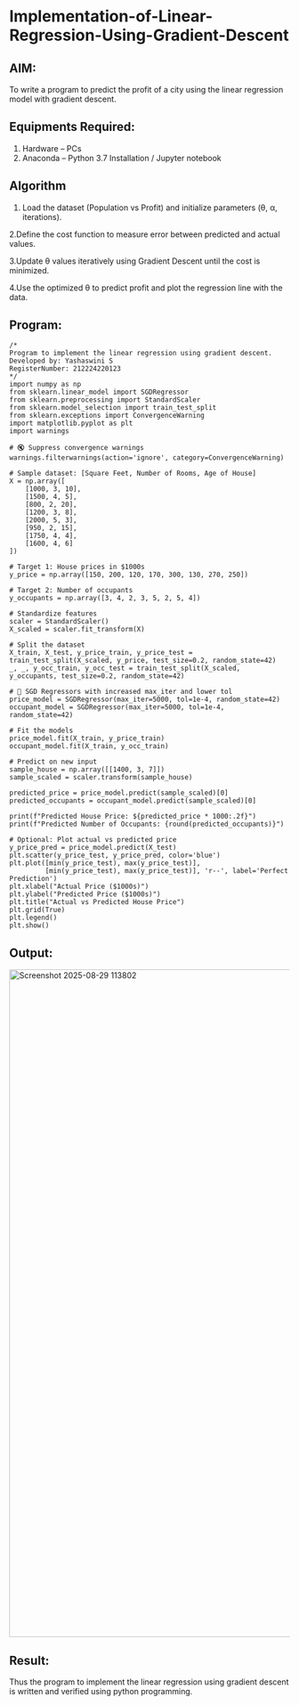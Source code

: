 # Implementation-of-Linear-Regression-Using-Gradient-Descent

## AIM:
To write a program to predict the profit of a city using the linear regression model with gradient descent.

## Equipments Required:
1. Hardware – PCs
2. Anaconda – Python 3.7 Installation / Jupyter notebook

## Algorithm
1. Load the dataset (Population vs Profit) and initialize parameters (θ, α, iterations).

2.Define the cost function to measure error between predicted and actual values.

3.Update θ values iteratively using Gradient Descent until the cost is minimized.

4.Use the optimized θ to predict profit and plot the regression line with the data.

## Program:
```
/*
Program to implement the linear regression using gradient descent.
Developed by: Yashaswini S
RegisterNumber: 212224220123  
*/
import numpy as np
from sklearn.linear_model import SGDRegressor
from sklearn.preprocessing import StandardScaler
from sklearn.model_selection import train_test_split
from sklearn.exceptions import ConvergenceWarning
import matplotlib.pyplot as plt
import warnings

# 🔇 Suppress convergence warnings
warnings.filterwarnings(action='ignore', category=ConvergenceWarning)

# Sample dataset: [Square Feet, Number of Rooms, Age of House]
X = np.array([
    [1000, 3, 10],
    [1500, 4, 5],
    [800, 2, 20],
    [1200, 3, 8],
    [2000, 5, 3],
    [950, 2, 15],
    [1750, 4, 4],
    [1600, 4, 6]
])

# Target 1: House prices in $1000s
y_price = np.array([150, 200, 120, 170, 300, 130, 270, 250])

# Target 2: Number of occupants
y_occupants = np.array([3, 4, 2, 3, 5, 2, 5, 4])

# Standardize features
scaler = StandardScaler()
X_scaled = scaler.fit_transform(X)

# Split the dataset
X_train, X_test, y_price_train, y_price_test = train_test_split(X_scaled, y_price, test_size=0.2, random_state=42)
_, _, y_occ_train, y_occ_test = train_test_split(X_scaled, y_occupants, test_size=0.2, random_state=42)

# 🔁 SGD Regressors with increased max_iter and lower tol
price_model = SGDRegressor(max_iter=5000, tol=1e-4, random_state=42)
occupant_model = SGDRegressor(max_iter=5000, tol=1e-4, random_state=42)

# Fit the models
price_model.fit(X_train, y_price_train)
occupant_model.fit(X_train, y_occ_train)

# Predict on new input
sample_house = np.array([[1400, 3, 7]])
sample_scaled = scaler.transform(sample_house)

predicted_price = price_model.predict(sample_scaled)[0]
predicted_occupants = occupant_model.predict(sample_scaled)[0]

print(f"Predicted House Price: ${predicted_price * 1000:.2f}")
print(f"Predicted Number of Occupants: {round(predicted_occupants)}")

# Optional: Plot actual vs predicted price
y_price_pred = price_model.predict(X_test)
plt.scatter(y_price_test, y_price_pred, color='blue')
plt.plot([min(y_price_test), max(y_price_test)],
         [min(y_price_test), max(y_price_test)], 'r--', label='Perfect Prediction')
plt.xlabel("Actual Price ($1000s)")
plt.ylabel("Predicted Price ($1000s)")
plt.title("Actual vs Predicted House Price")
plt.grid(True)
plt.legend()
plt.show()

```
## Output:
<img width="1917" height="1199" alt="Screenshot 2025-08-29 113802" src="https://github.com/user-attachments/assets/c7d427ff-ab82-404a-a6ed-66aaf39a6935" />





## Result:
Thus the program to implement the linear regression using gradient descent is written and verified using python programming.
